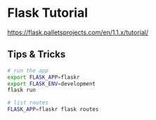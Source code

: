 # Flask Tutorial

<https://flask.palletsprojects.com/en/1.1.x/tutorial/>

## Tips & Tricks

```bash
# run the app
export FLASK_APP=flaskr
export FLASK_ENV=development
flask run

# list routes
FLASK_APP=flaskr flask routes
```
